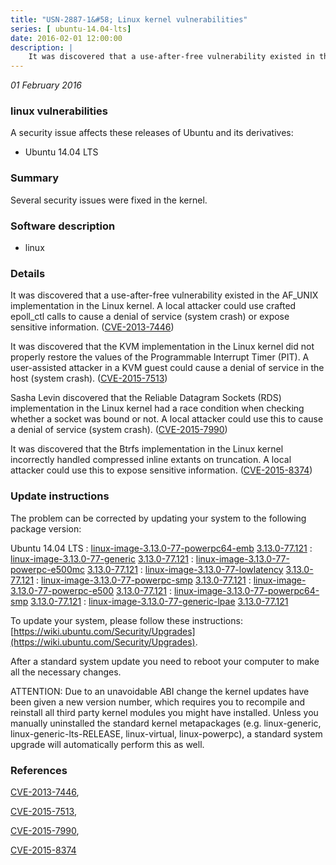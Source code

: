 ```yaml
---
title: "USN-2887-1&#58; Linux kernel vulnerabilities"
series: [ ubuntu-14.04-lts]
date: 2016-02-01 12:00:00
description: |
    It was discovered that a use-after-free vulnerability existed in the AF_UNIX implementation in the Linux kernel. A local attacker could use crafted epoll_ctl calls to cause a denial of service (system crash) or expose sensitive information. ([CVE-2013-7446](http://people.ubuntu.com/~ubuntu-security/cve/CVE-2013-7446))
--- 
```

 
 

*01 February 2016*

### linux vulnerabilities

A security issue affects these releases of Ubuntu and its derivatives:

* Ubuntu 14.04 LTS

### Summary

Several security issues were fixed in the kernel. 

### Software description

* linux 

### Details

It was discovered that a use-after-free vulnerability existed in the AF_UNIX implementation in the Linux kernel. A local attacker could use crafted epoll_ctl calls to cause a denial of service (system crash) or expose sensitive information. ([CVE-2013-7446](http://people.ubuntu.com/~ubuntu-security/cve/CVE-2013-7446))

It was discovered that the KVM implementation in the Linux kernel did not properly restore the values of the Programmable Interrupt Timer (PIT). A user-assisted attacker in a KVM guest could cause a denial of service in the host (system crash). ([CVE-2015-7513](http://people.ubuntu.com/~ubuntu-security/cve/CVE-2015-7513))

Sasha Levin discovered that the Reliable Datagram Sockets (RDS) implementation in the Linux kernel had a race condition when checking whether a socket was bound or not. A local attacker could use this to cause a denial of service (system crash). ([CVE-2015-7990](http://people.ubuntu.com/~ubuntu-security/cve/CVE-2015-7990))

It was discovered that the Btrfs implementation in the Linux kernel incorrectly handled compressed inline extants on truncation. A local attacker could use this to expose sensitive information. ([CVE-2015-8374](http://people.ubuntu.com/~ubuntu-security/cve/CVE-2015-8374)) 

### Update instructions

The problem can be corrected by updating your system to the following package version:

Ubuntu 14.04 LTS
 : [linux-image-3.13.0-77-powerpc64-emb](https://launchpad.net/ubuntu/+source/linux) <span> [3.13.0-77.121](https://launchpad.net/ubuntu/+source/linux/3.13.0-77.121) </span> 
 : [linux-image-3.13.0-77-generic](https://launchpad.net/ubuntu/+source/linux) <span> [3.13.0-77.121](https://launchpad.net/ubuntu/+source/linux/3.13.0-77.121) </span> 
 : [linux-image-3.13.0-77-powerpc-e500mc](https://launchpad.net/ubuntu/+source/linux) <span> [3.13.0-77.121](https://launchpad.net/ubuntu/+source/linux/3.13.0-77.121) </span> 
 : [linux-image-3.13.0-77-lowlatency](https://launchpad.net/ubuntu/+source/linux) <span> [3.13.0-77.121](https://launchpad.net/ubuntu/+source/linux/3.13.0-77.121) </span> 
 : [linux-image-3.13.0-77-powerpc-smp](https://launchpad.net/ubuntu/+source/linux) <span> [3.13.0-77.121](https://launchpad.net/ubuntu/+source/linux/3.13.0-77.121) </span> 
 : [linux-image-3.13.0-77-powerpc-e500](https://launchpad.net/ubuntu/+source/linux) <span> [3.13.0-77.121](https://launchpad.net/ubuntu/+source/linux/3.13.0-77.121) </span> 
 : [linux-image-3.13.0-77-powerpc64-smp](https://launchpad.net/ubuntu/+source/linux) <span> [3.13.0-77.121](https://launchpad.net/ubuntu/+source/linux/3.13.0-77.121) </span> 
 : [linux-image-3.13.0-77-generic-lpae](https://launchpad.net/ubuntu/+source/linux) <span> [3.13.0-77.121](https://launchpad.net/ubuntu/+source/linux/3.13.0-77.121) </span> 

To update your system, please follow these instructions: [https://wiki.ubuntu.com/Security/Upgrades](https://wiki.ubuntu.com/Security/Upgrades).

After a standard system update you need to reboot your computer to make all the necessary changes.

ATTENTION: Due to an unavoidable ABI change the kernel updates have been given a new version number, which requires you to recompile and reinstall all third party kernel modules you might have installed. Unless you manually uninstalled the standard kernel metapackages (e.g. linux-generic, linux-generic-lts-RELEASE, linux-virtual, linux-powerpc), a standard system upgrade will automatically perform this as well. 

### References

 
 [CVE-2013-7446](http://people.ubuntu.com/~ubuntu-security/cve/CVE-2013-7446), 

 [CVE-2015-7513](http://people.ubuntu.com/~ubuntu-security/cve/CVE-2015-7513), 

 [CVE-2015-7990](http://people.ubuntu.com/~ubuntu-security/cve/CVE-2015-7990), 

 [CVE-2015-8374](http://people.ubuntu.com/~ubuntu-security/cve/CVE-2015-8374)
 

